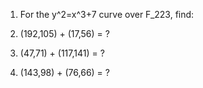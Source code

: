 1. For the y^2=x^3+7 curve over F_223, find:

1. (192,105) + (17,56) = ?
2. (47,71) + (117,141) = ?
3. (143,98) + (76,66) = ?
